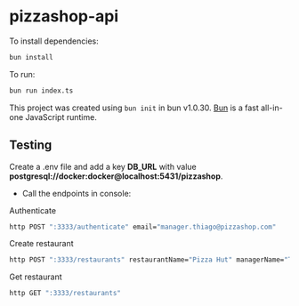 # pizzashop-api

To install dependencies:

```bash
bun install
```

To run:

```bash
bun run index.ts
```

This project was created using `bun init` in bun v1.0.30. [Bun](https://bun.sh) is a fast all-in-one JavaScript runtime.


## Testing

Create a .env file and add a key **DB_URL** with value **postgresql://docker:docker@localhost:5431/pizzashop**.

- Call the endpoints in console:

Authenticate

```bash
http POST ":3333/authenticate" email="manager.thiago@pizzashop.com"
```

Create restaurant

```bash
http POST ":3333/restaurants" restaurantName="Pizza Hut" managerName="Thiago Santana" phone="123456789" email="manager.thiago@pizzashop.com" 
```

Get restaurant

```bash
http GET ":3333/restaurants"
```